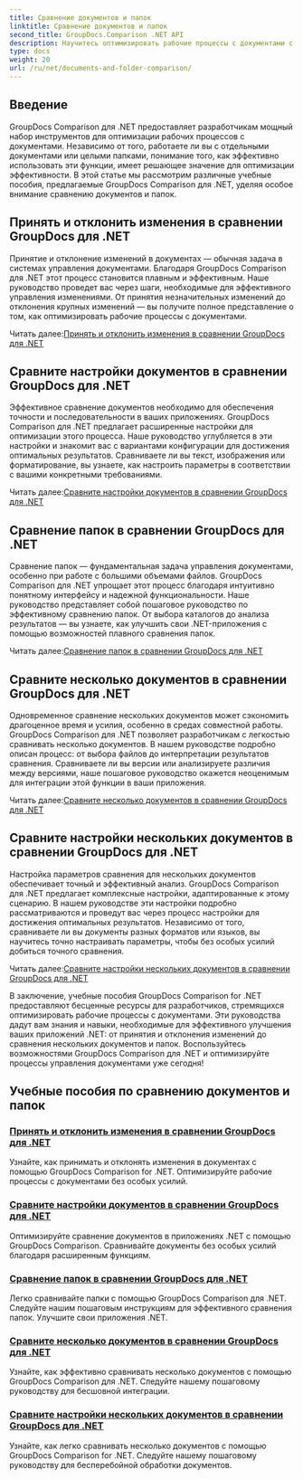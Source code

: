 ```yaml
---
title: Сравнение документов и папок
linktitle: Сравнение документов и папок
second_title: GroupDocs.Comparison .NET API
description: Научитесь оптимизировать рабочие процессы с документами с помощью руководств GroupDocs Comparison для .NET. Принимайте, отклоняйте изменения и сравнивайте документы и папки без особых усилий.
type: docs
weight: 20
url: /ru/net/documents-and-folder-comparison/
---
```

## Введение

GroupDocs Comparison для .NET предоставляет разработчикам мощный набор инструментов для оптимизации рабочих процессов с документами. Независимо от того, работаете ли вы с отдельными документами или целыми папками, понимание того, как эффективно использовать эти функции, имеет решающее значение для оптимизации эффективности. В этой статье мы рассмотрим различные учебные пособия, предлагаемые GroupDocs Comparison для .NET, уделяя особое внимание сравнению документов и папок.

## Принять и отклонить изменения в сравнении GroupDocs для .NET

Принятие и отклонение изменений в документах — обычная задача в системах управления документами. Благодаря GroupDocs Comparison для .NET этот процесс становится плавным и эффективным. Наше руководство проведет вас через шаги, необходимые для эффективного управления изменениями. От принятия незначительных изменений до отклонения крупных изменений — вы получите полное представление о том, как оптимизировать рабочие процессы с документами.

 Читать далее:[Принять и отклонить изменения в сравнении GroupDocs для .NET](./accept-reject-changes-dotnet/)

## Сравните настройки документов в сравнении GroupDocs для .NET

Эффективное сравнение документов необходимо для обеспечения точности и последовательности в ваших приложениях. GroupDocs Comparison для .NET предлагает расширенные настройки для оптимизации этого процесса. Наше руководство углубляется в эти настройки и знакомит вас с вариантами конфигурации для достижения оптимальных результатов. Сравниваете ли вы текст, изображения или форматирование, вы узнаете, как настроить параметры в соответствии с вашими конкретными требованиями.

 Читать далее:[Сравните настройки документов в сравнении GroupDocs для .NET](./compare-documents-settings-dotnet/)

## Сравнение папок в сравнении GroupDocs для .NET

Сравнение папок — фундаментальная задача управления документами, особенно при работе с большими объемами файлов. GroupDocs Comparison для .NET упрощает этот процесс благодаря интуитивно понятному интерфейсу и надежной функциональности. Наше руководство представляет собой пошаговое руководство по эффективному сравнению папок. От выбора каталогов до анализа результатов — вы узнаете, как улучшить свои .NET-приложения с помощью возможностей плавного сравнения папок.

 Читать далее:[Сравнение папок в сравнении GroupDocs для .NET](./compare-folders-dotnet/)

## Сравните несколько документов в сравнении GroupDocs для .NET

Одновременное сравнение нескольких документов может сэкономить драгоценное время и усилия, особенно в средах совместной работы. GroupDocs Comparison для .NET позволяет разработчикам с легкостью сравнивать несколько документов. В нашем руководстве подробно описан процесс: от выбора файлов до интерпретации результатов сравнения. Сравниваете ли вы версии или анализируете различия между версиями, наше пошаговое руководство окажется неоценимым для интеграции этой функции в ваши приложения.

 Читать далее:[Сравните несколько документов в сравнении GroupDocs для .NET](./compare-multiple-documents-dotnet/)

## Сравните настройки нескольких документов в сравнении GroupDocs для .NET

Настройка параметров сравнения для нескольких документов обеспечивает точный и эффективный анализ. GroupDocs Comparison для .NET предлагает комплексные настройки, адаптированные к этому сценарию. В нашем руководстве эти настройки подробно рассматриваются и проведут вас через процесс настройки для достижения оптимальных результатов. Независимо от того, сравниваете ли вы документы разных форматов или языков, вы научитесь точно настраивать параметры, чтобы без особых усилий добиться точного сравнения.

 Читать далее:[Сравните настройки нескольких документов в сравнении GroupDocs для .NET](./compare-multiple-documents-settings-dotnet/)

В заключение, учебные пособия GroupDocs Comparison for .NET предоставляют бесценные ресурсы для разработчиков, стремящихся оптимизировать рабочие процессы с документами. Эти руководства дадут вам знания и навыки, необходимые для эффективного улучшения ваших приложений .NET: от принятия и отклонения изменений до сравнения нескольких документов и папок. Воспользуйтесь возможностями GroupDocs Comparison для .NET и оптимизируйте процессы управления документами уже сегодня!
## Учебные пособия по сравнению документов и папок
### [Принять и отклонить изменения в сравнении GroupDocs для .NET](./accept-reject-changes-dotnet/)
Узнайте, как принимать и отклонять изменения в документах с помощью GroupDocs Comparison for .NET. Оптимизируйте рабочие процессы с документами без особых усилий.
### [Сравните настройки документов в сравнении GroupDocs для .NET](./compare-documents-settings-dotnet/)
Оптимизируйте сравнение документов в приложениях .NET с помощью GroupDocs Comparison. Сравнивайте документы без особых усилий благодаря расширенным функциям.
### [Сравнение папок в сравнении GroupDocs для .NET](./compare-folders-dotnet/)
Легко сравнивайте папки с помощью GroupDocs Comparison для .NET. Следуйте нашим пошаговым инструкциям для эффективного сравнения папок. Улучшите свои приложения .NET.
### [Сравните несколько документов в сравнении GroupDocs для .NET](./compare-multiple-documents-dotnet/)
Узнайте, как эффективно сравнивать несколько документов с помощью GroupDocs Comparison для .NET. Следуйте нашему пошаговому руководству для бесшовной интеграции.
### [Сравните настройки нескольких документов в сравнении GroupDocs для .NET](./compare-multiple-documents-settings-dotnet/)
Узнайте, как легко сравнивать несколько документов с помощью GroupDocs Comparison for .NET. Следуйте нашему пошаговому руководству для бесперебойной обработки документов.